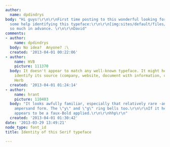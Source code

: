```yaml
---
author:
  name: dpdindrys
body: "Hi guys!\r\n\r\nFirst time posting to this wonderful looking forum. Could use
  some help identifying this typeface:\r\n\r\n[img:sites/default/files/old-images/Untitled-1_4481.jpg]\r\n\r\nThanks
  so much in advance. \r\n\r\nDavid"
comments:
- author:
    name: dpdindrys
  body: No idea?  Anyone? :\
  created: '2013-04-01 00:22:06'
- author:
    name: HVB
    picture: 111370
  body: It doesn't appear to match any well-known typeface. It might help if you could
    identify its source (company, website, document with information, or whatever).  -
    Herb
  created: '2013-04-01 01:24:14'
- author:
    name: hrant
    picture: 110403
  body: "It looks awfully familiar, especially that relatively rare -and very nice-
    ampersand form. The \"y\" and \"g\" ring bells too.\r\n\r\nIf it helps, there
    appears to be a faux-Bold applied.\r\n\r\nhhp\r\n"
  created: '2013-04-01 01:30:42'
date: '2013-03-29 13:49:21'
node_type: font_id
title: Identity of this Serif typeface

---
```

